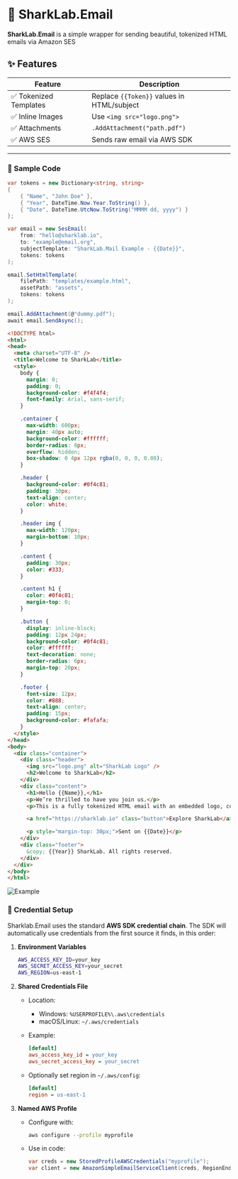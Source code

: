 # 🦈 SharkLab.Email

**SharkLab.Email** is a simple wrapper for sending beautiful, tokenized HTML emails via Amazon SES

## ✨ Features

| Feature             | Description                                   |
|---------------------|-----------------------------------------------|
| ✅ Tokenized Templates | Replace `{{Token}}` values in HTML/subject    |
| ✅ Inline Images      | Use `<img src="logo.png">`                   |
| ✅ Attachments        | `.AddAttachment("path.pdf")`                 |
| ✅ AWS SES            | Sends raw email via AWS SDK                  |

---

### 🧪 Sample Code

```csharp
var tokens = new Dictionary<string, string>
{
    { "Name", "John Doe" },
    { "Year", DateTime.Now.Year.ToString() },
    { "Date", DateTime.UtcNow.ToString("MMMM dd, yyyy") }
};

var email = new SesEmail(
    from: "hello@sharklab.io",
    to: "example@email.org",
    subjectTemplate: "SharkLab.Mail Example - {{Date}}",
    tokens: tokens
);

email.SetHtmlTemplate(
    filePath: "templates/example.html",
    assetPath: "assets",
    tokens: tokens
);

email.AddAttachment(@"dummy.pdf");
await email.SendAsync();
```

```html
<!DOCTYPE html>
<html>
<head>
  <meta charset="UTF-8" />
  <title>Welcome to SharkLab</title>
  <style>
    body {
      margin: 0;
      padding: 0;
      background-color: #f4f4f4;
      font-family: Arial, sans-serif;
    }

    .container {
      max-width: 600px;
      margin: 40px auto;
      background-color: #ffffff;
      border-radius: 8px;
      overflow: hidden;
      box-shadow: 0 4px 12px rgba(0, 0, 0, 0.08);
    }

    .header {
      background-color: #0f4c81;
      padding: 30px;
      text-align: center;
      color: white;
    }

    .header img {
      max-width: 120px;
      margin-bottom: 10px;
    }

    .content {
      padding: 30px;
      color: #333;
    }

    .content h1 {
      color: #0f4c81;
      margin-top: 0;
    }

    .button {
      display: inline-block;
      padding: 12px 24px;
      background-color: #0f4c81;
      color: #ffffff;
      text-decoration: none;
      border-radius: 6px;
      margin-top: 20px;
    }

    .footer {
      font-size: 12px;
      color: #888;
      text-align: center;
      padding: 15px;
      background-color: #fafafa;
    }
  </style>
</head>
<body>
  <div class="container">
    <div class="header">
      <img src="logo.png" alt="SharkLab Logo" />
      <h2>Welcome to SharkLab</h2>
    </div>
    <div class="content">
      <h1>Hello {{Name}},</h1>
      <p>We’re thrilled to have you join us.</p>
      <p>This is a fully tokenized HTML email with an embedded logo, customizable content, and an optional attachment — built with 💙 by SharkLab.Mail.</p>

      <a href="https://sharklab.io" class="button">Explore SharkLab</a>

      <p style="margin-top: 30px;">Sent on {{Date}}</p>
    </div>
    <div class="footer">
      &copy; {{Year}} SharkLab. All rights reserved.
    </div>
  </div>
</body>
</html>
```

![Example](https://i.imgur.com/kXrWOKn.png)

### 🔐 Credential Setup

Sharklab.Email uses the standard **AWS SDK credential chain**. The SDK will automatically use credentials from the first source it finds, in this order:

1. **Environment Variables**

   ```bash
   AWS_ACCESS_KEY_ID=your_key
   AWS_SECRET_ACCESS_KEY=your_secret
   AWS_REGION=us-east-1
   ```

2. **Shared Credentials File**

   - Location:
     - Windows: `%USERPROFILE%\.aws\credentials`
     - macOS/Linux: `~/.aws/credentials`

   - Example:
     ```ini
     [default]
     aws_access_key_id = your_key
     aws_secret_access_key = your_secret
     ```

   - Optionally set region in `~/.aws/config`:
     ```ini
     [default]
     region = us-east-1
     ```

3. **Named AWS Profile**

   - Configure with:
     ```bash
     aws configure --profile myprofile
     ```

   - Use in code:
     ```csharp
     var creds = new StoredProfileAWSCredentials("myprofile");
     var client = new AmazonSimpleEmailServiceClient(creds, RegionEndpoint.USEast1);
     ```

